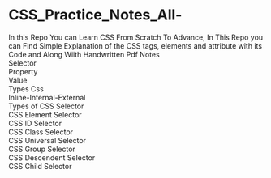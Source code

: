 # CSS_Practice_Notes_All-
In this Repo You can Learn CSS From Scratch To Advance, In This Repo you can Find Simple Explanation of the CSS tags, elements and attribute with its Code and Along Wiith Handwritten Pdf Notes<br>
Selector<br>
Property<br>
Value<br>
Types Css<br>
Inline-Internal-External<br>
Types of CSS Selector<br>
CSS Element Selector<br>
CSS ID Selector<br>
CSS Class Selector<br>
CSS Universal Selector<br>
CSS Group Selector<br>
CSS Descendent Selector<br>
CSS Child Selector<br>
